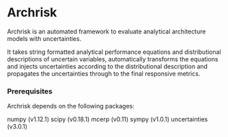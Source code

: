 Archrisk
========

Archrisk is an automated framework to evaluate analytical
architecture models with uncertainties.

It takes string formatted analytical performance equations
and distributional descriptions of uncertain variables, automatically
transforms the equations and injects uncertainties according to
the distributional description and propagates the uncertainties through
to the final responsive metrics.

### Prerequisites

Archrisk depends on the following packages:

numpy (v1.12.1)
scipy (v0.18.1)
mcerp (v0.11)
sympy (v1.0.1)
uncertainties (v3.0.1)
